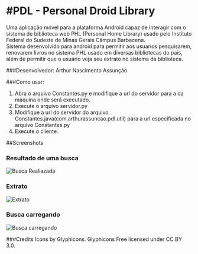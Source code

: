#PDL - Personal Droid Library
=====

Uma aplicação móvel para a plataforma Android capaz de interagir com o sistema de biblioteca web PHL (Personal Home Library) usado pelo Instituto Federal do Sudeste de Minas Gerais Câmpus Barbacena.<br>
Sistema desenvolvido para android para permitir aos usuarios pesquisarem, renovarem livros no sistema PHL usado em diversas bibliotecas do país, além de permitir que o usuário veja seu extrato no sistema da biblioteca.

###Desenvolvedor:
Arthur Nascimento Assunção

###Como usar:
1. Abra o arquivo Constantes.py e modifique a url do servidor para a da máquina onde será executado.
2. Execute o arquivo servidor.py
3. Modifique a url do servidor do arquivo Constantes.java(com.arthurassuncao.pdl.util) para a url especificada no arquivo Constantes.py
4. Execute o cliente.

##Screenshots

### Resultado de uma busca
![Busca Realiazada](https://raw.github.com/ArthurAssuncao/Personal_Droid_Library/master/screenshots/busca_realizada.png)

### Extrato
![Extrato](https://raw.github.com/ArthurAssuncao/Personal_Droid_Library/master/screenshots/extrato.png)

### Busca carregando
![Busca carregando](https://raw.github.com/ArthurAssuncao/Personal_Droid_Library/master/screenshots/busca_carregando.png)


###Credits
Icons by Glyphicons. Glyphicons Free licensed under CC BY 3.0.

